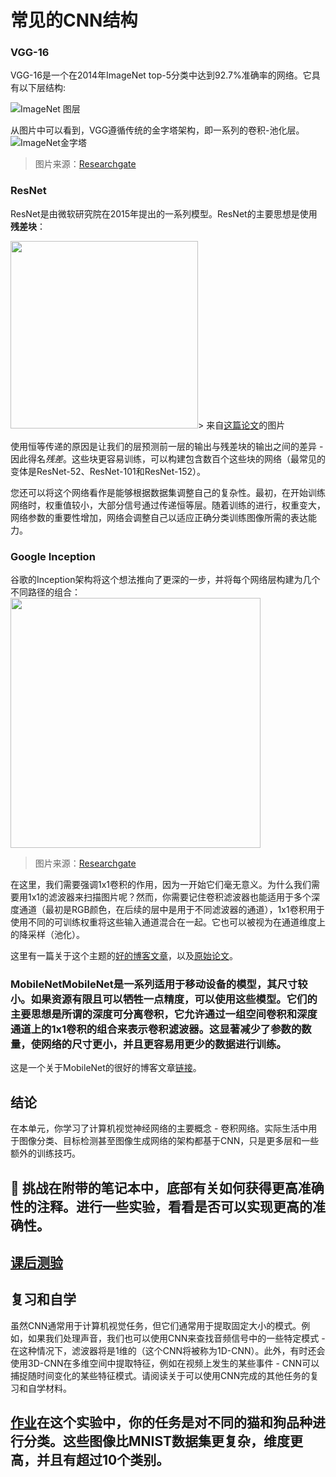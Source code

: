 # 常见的CNN结构

### VGG-16

VGG-16是一个在2014年ImageNet top-5分类中达到92.7%准确率的网络。它具有以下层结构:

![ImageNet 图层](images/vgg-16-arch1.jpg)

从图片中可以看到，VGG遵循传统的金字塔架构，即一系列的卷积-池化层。![ImageNet金字塔](images/vgg-16-arch.jpg)

>图片来源：[Researchgate](https://www.researchgate.net/figure/Vgg16-model-structure-To-get-the-VGG-NIN-model-we-replace-the-2-nd-4-th-6-th-7-th_fig2_335194493)

### ResNet

ResNet是由微软研究院在2015年提出的一系列模型。ResNet的主要思想是使用**残差块**：

<img src="images/resnet-block.png" width="300"/>> 来自[这篇论文](https://arxiv.org/pdf/1512.03385.pdf)的图片

使用恒等传递的原因是让我们的层预测前一层的输出与残差块的输出之间的差异 - 因此得名*残差*。这些块更容易训练，可以构建包含数百个这些块的网络（最常见的变体是ResNet-52、ResNet-101和ResNet-152）。

您还可以将这个网络看作是能够根据数据集调整自己的复杂性。最初，在开始训练网络时，权重值较小，大部分信号通过传递恒等层。随着训练的进行，权重变大，网络参数的重要性增加，网络会调整自己以适应正确分类训练图像所需的表达能力。

### Google Inception

谷歌的Inception架构将这个想法推向了更深的一步，并将每个网络层构建为几个不同路径的组合：<img src="images/inception.png" width="400"/>

> 图片来源：[Researchgate](https://www.researchgate.net/figure/Inception-module-with-dimension-reductions-left-and-schema-for-Inception-ResNet-v1_fig2_355547454)

在这里，我们需要强调1x1卷积的作用，因为一开始它们毫无意义。为什么我们需要用1x1的滤波器来扫描图片呢？然而，你需要记住卷积滤波器也能适用于多个深度通道（最初是RGB颜色，在后续的层中是用于不同滤波器的通道），1x1卷积用于使用不同的可训练权重将这些输入通道混合在一起。它也可以被视为在通道维度上的降采样（池化）。

这里有一篇关于这个主题的[好的博客文章](https://medium.com/analytics-vidhya/talented-mr-1x1-comprehensive-look-at-1x1-convolution-in-deep-learning-f6b355825578)，以及[原始论文](https://arxiv.org/pdf/1312.4400.pdf)。

### MobileNetMobileNet是一系列适用于移动设备的模型，其尺寸较小。如果资源有限且可以牺牲一点精度，可以使用这些模型。它们的主要思想是所谓的**深度可分离卷积**，它允许通过一组空间卷积和深度通道上的1x1卷积的组合来表示卷积滤波器。这显著减少了参数的数量，使网络的尺寸更小，并且更容易用更少的数据进行训练。

这是一个关于MobileNet的很好的博客文章[链接](https://medium.com/analytics-vidhya/image-classification-with-mobilenet-cc6fbb2cd470)。

## 结论

在本单元，你学习了计算机视觉神经网络的主要概念 - 卷积网络。实际生活中用于图像分类、目标检测甚至图像生成网络的架构都基于CNN，只是更多层和一些额外的训练技巧。

## 🚀 挑战在附带的笔记本中，底部有关如何获得更高准确性的注释。进行一些实验，看看是否可以实现更高的准确性。

## [课后测验](https://red-field-0a6ddfd03.1.azurestaticapps.net/quiz/207)

## 复习和自学

虽然CNN通常用于计算机视觉任务，但它们通常用于提取固定大小的模式。例如，如果我们处理声音，我们也可以使用CNN来查找音频信号中的一些特定模式 - 在这种情况下，滤波器将是1维的（这个CNN将被称为1D-CNN）。此外，有时还会使用3D-CNN在多维空间中提取特征，例如在视频上发生的某些事件 - CNN可以捕捉随时间变化的某些特征模式。请阅读关于可以使用CNN完成的其他任务的复习和自学材料。

## [作业](lab/README.md)在这个实验中，你的任务是对不同的猫和狗品种进行分类。这些图像比MNIST数据集更复杂，维度更高，并且有超过10个类别。